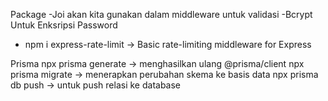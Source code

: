 Package
-Joi akan kita gunakan dalam middleware untuk validasi
-Bcrypt Untuk Enksripsi Password 
- npm i express-rate-limit ->  Basic rate-limiting middleware for Express

Prisma
npx prisma generate -> menghasilkan ulang @prisma/client
npx prisma migrate -> menerapkan perubahan skema ke basis data
npx prisma db push -> untuk push relasi ke database

